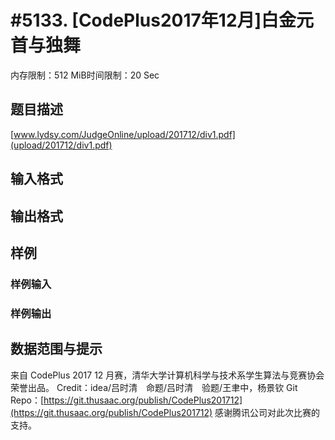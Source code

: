 # #5133. [CodePlus2017年12月]白金元首与独舞

内存限制：512 MiB时间限制：20 Sec

## 题目描述

[www.lydsy.com/JudgeOnline/upload/201712/div1.pdf](upload/201712/div1.pdf) 

## 输入格式

## 输出格式

## 样例

### 样例输入

### 样例输出

## 数据范围与提示

 来自 CodePlus 2017 12 月赛，清华大学计算机科学与技术系学生算法与竞赛协会 荣誉出品。
Credit：idea/吕时清　命题/吕时清　验题/王聿中，杨景钦
Git Repo：[https://git.thusaac.org/publish/CodePlus201712](https://git.thusaac.org/publish/CodePlus201712)
感谢腾讯公司对此次比赛的支持。
